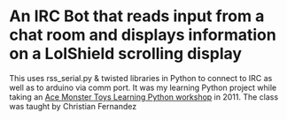 An IRC Bot that reads input from a chat room and displays information on a LolShield scrolling display
========

This uses rss_serial.py & twisted libraries in Python to connect to IRC as well as to arduino via comm port. It was my learning Python project while taking an [Ace Monster Toys Learning Python workshop](http://acemonstertoys.org/content/learn-program-python-class-omg-epic-ftw-attendance) in 2011. The class was taught by Christian Fernandez